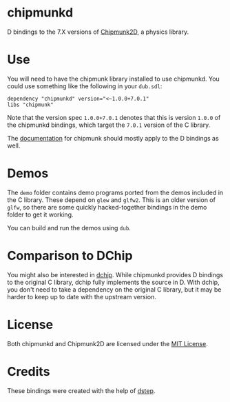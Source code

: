 chipmunkd
===

D bindings to the 7.X versions of [Chipmunk2D](http://chipmunk-physics.net/), a
physics library.

# Use

You will need to have the chipmunk library installed to use chipmunkd.
You could use something like the following in your `dub.sdl`:

	dependency "chipmunkd" version="<~1.0.0+7.0.1"
	libs "chipmunk"

Note that the version spec `1.0.0+7.0.1` denotes that this is version `1.0.0` of
the chipmunkd bindings, which target the `7.0.1` version of the C library.

The [documentation](http://chipmunk-physics.net/documentation.php) for chipmunk
should mostly apply to the D bindings as well.

# Demos

The `demo` folder contains demo programs ported from the demos included in the C
library. These depend on `glew` and `glfw2`. This is an older version of `glfw`,
so there are some quickly hacked-together bindings in the demo folder to get it
working.

You can build and run the demos using `dub`.

# Comparison to DChip

You might also be interested in [dchip](https://github.com/d-gamedev-team/dchip).
While chipmunkd provides D bindings to the original C library, dchip fully
implements the source in D. With dchip, you don't need to take a dependency on
the original C library, but it may be harder to keep up to date with the
upstream version.

# License

Both chipmunkd and Chipmunk2D are licensed under the 
[MIT License](https://opensource.org/licenses/MIT).

# Credits

These bindings were created with the help of 
[dstep](https://github.com/jacob-carlborg/dstep).
